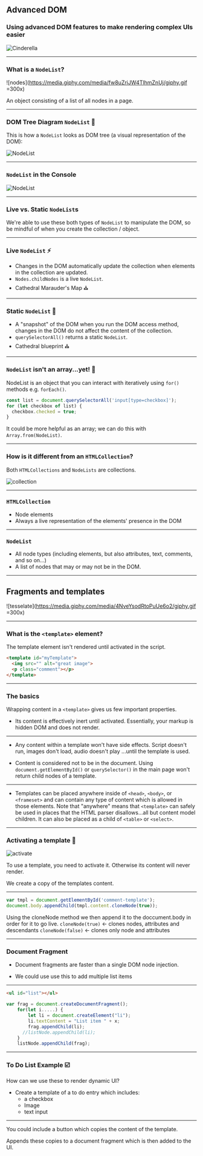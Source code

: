 ## Advanced DOM
### Using advanced DOM features to make rendering complex UIs easier

![Cinderella](https://media.giphy.com/media/Y47IU6pqyrn1tsPivl/giphy.gif)

---

### What is a `NodeList`? 

![nodes](https://media.giphy.com/media/fw8uZriJW4TlhmZnUj/giphy.gif =300x)

An object consisting of a list of all nodes in a page.

---

### DOM Tree Diagram `NodeList` 🌳

This is how a `NodeList` looks as DOM tree (a visual representation of the DOM):

![NodeList](https://www.w3schools.com/xml/nodelist.gif)

---

### `NodeList` in the Console 

![NodeList](https://i.stack.imgur.com/DPklJ.png)


---

### Live vs. Static `NodeList`s
We're able to use these both types of `NodeList` to manipulate the DOM, so be mindful of when you create the collection / object.

---

### Live `NodeList` ⚡️
- Changes in the DOM automatically update the collection when elements in the collection are updated.
- `Nodes.childNodes` is a live `NodeList`.
- Cathedral Marauder's Map ⛪️

---

### Static `NodeList` 🎈
- A "snapshot" of the DOM when you run the DOM access method, changes in the DOM do not affect the content of the collection.
- `querySelectorAll()` returns a static `NodeList`.
- Cathedral blueprint ⛪️

---

### `NodeList` isn't an array...yet! 🤯


NodeList is an object that you can interact with iteratively using `for()` methods e.g. `forEach()`. 

```javascript
const list = document.querySelectorAll('input[type=checkbox]');
for (let checkbox of list) {
  checkbox.checked = true;
}
```

It could be more helpful as an array; we can do this with `Array.from(NodeList)`.

---

### How is it different from an `HTMLCollection`?

Both `HTMLCollections` and `NodeLists` are collections.

![collection](https://media.giphy.com/media/pMiiPGLp5dzkk/giphy.gif)

---

### `HTMLCollection` 
- Node elements
- Always a live representation of the elements' presence in the DOM

---

### `NodeList` 
- All node types (including elements, but also attributes, text, comments, and so on...)
- A list of nodes that may or may not be in the DOM.

---

## Fragments and templates

![tesselate](https://media.giphy.com/media/4NveYsodRtoPuUe6o2/giphy.gif =300x)

---

### What is the `<template>` element?

The template element isn't rendered until activated in the script.


```HTML
<template id="myTemplate">
  <img src="" alt="great image">
  <p class="comment"></p>
</template>
```

---


### The basics 
Wrapping content in a `<template>` gives us few important properties.

- Its content is effectively inert until activated. Essentially, your markup is hidden DOM and does not render.

---

- Any content within a template won't have side effects. Script doesn't run, images don't load, audio doesn't play ...until the template is used.

- Content is considered not to be in the document. Using `document.getElementById()` or `querySelector()` in the main page won't return child nodes of a template.

---

- Templates can be placed anywhere inside of `<head>`, `<body>`, or `<frameset>` and can contain any type of content which is allowed in those elements. Note that "anywhere" means that `<template>` can safely be used in places that the HTML parser disallows...all but content model children. It can also be placed as a child of `<table>` or `<select>`.

---

### Activating a template 🏁

![activate](https://media.giphy.com/media/xT5LMADLN3zGz4Y2VG/giphy.gif)

To use a template, you need to activate it. Otherwise its content will never render. 

We create a copy of the templates content. 

---

```JavaScript
var tmpl = document.getElementById('comment-template');
document.body.appendChild(tmpl.content.cloneNode(true));
```

Using the cloneNode method we then append it to the doccument.body in order for it to go live.
`cloneNode(true)` <- clones nodes, attributes and descendants
`cloneNode(false)` <- clones only node and attributes

---

### Document Fragment 

- Document fragments are faster than a single DOM node injection.

- We could use use this to add multiple list items 

---

```HTML
<ul id="list"></ul>
```

```JavaScript
var frag = document.createDocumentFragment();
    for(let i.....) {
        let li = document.createElement("li");
        li.textContent = "List item " + x;
        frag.appendChild(li);
      //listNode.appendChild(li);
    }
    listNode.appendChild(frag);
```

---

### To Do List Example ☑️

How can we use these to render dynamic UI?

- Create a template of a to do entry which includes:
  - a checkbox
  - Image
  - text input


---

You could include a button which copies the content of the template.

Appends these copies to a document fragment which is then added to the UI. 
